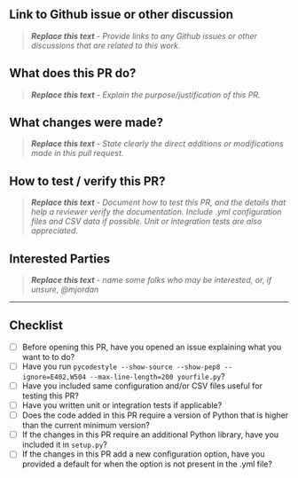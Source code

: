 ## Link to Github issue or other discussion

> _**Replace this text** - Provide links to any Github issues or other discussions that are related to this work._

## What does this PR do?

> _**Replace this text** - Explain the purpose/justification of this PR._

## What changes were made?

> _**Replace this text** - State clearly the direct additions or modifications made in this pull request._

## How to test / verify this PR?

> _**Replace this text** - Document how to test this PR, and the details that help a reviewer verify the documentation. Include .yml configuration files and CSV data if possible. Unit or integration tests are also appreciated._

## Interested Parties

> _**Replace this text** - name some folks who may be interested, or, if unsure, @mjordan_

---

## Checklist

* [ ] Before opening this PR, have you opened an issue explaining what you want to to do?
* [ ] Have you run `pycodestyle --show-source --show-pep8 --ignore=E402,W504 --max-line-length=200 yourfile.py`? 
* [ ] Have you included same configuration and/or CSV files useful for testing this PR?
* [ ] Have you written unit or integration tests if applicable?
* [ ] Does the code added in this PR require a version of Python that is higher than the current minimum version?
* [ ] If the changes in this PR require an additional Python library, have you included it in `setup.py`?
* [ ] If the changes in this PR add a new configuration option, have you provided a default for when the option is not present in the .yml file?
